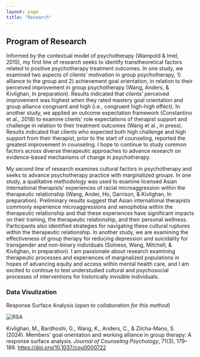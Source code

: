 ```yaml
---
layout: page
title: "Research"
---
```

## Program of Research

Informed by the contextual model of psychotherapy (Wampold & Imel, 2015), my first line of research seeks to identify transtheoretical factors related to positive psychotherapy treatment outcomes. In one study, we examined two aspects of clients’ motivation in group psychotherapy, 1) alliance to the group and 2) achievement goal orientation, in relation to their perceived improvement in group psychotherapy (Wang, Anders, & Kivlighan, In preparation). Results indicated that clients’ perceived improvement was highest when they rated mastery goal orientation and group alliance congruent and high (i.e., congruent high-high effect). In another study, we applied an outcome expectation framework (Constantino et al., 2018) to examine clients’ role expectations of therapist support and challenge in relation to their treatment outcomes (Wang et al., in press). Results indicated that clients who expected both high challenge and high support from their therapist, prior to the start of counseling, reported the greatest improvement in counseling. I hope to continue to study common factors across diverse therapeutic approaches to advance research on evidence-based mechanisms of change in psychotherapy.

My second line of research examines cultural factors in psychotherapy and seeks to advance psychotherapy practice with marginalized groups. In one study, a qualitative methodology was used to examine licensed Asian international therapists’ experiences of racial microaggression within the therapeutic relationship (Wang, Ander, Ho, Garrison, & Kivlighan, In preparation). Preliminary results suggest that Asian international therapists commonly experience microaggressions and xenophobia within the therapeutic relationship and that these experiences have significant impacts on their training, the therapeutic relationship, and their personal wellness. Participants also identified strategies for navigating these cultural ruptures within the therapeutic relationship.  In another study, we are examining the effectiveness of group therapy for reducing depression and suicidality for transgender and non-binary individuals (Solness, Wang, Mitchell, & Kivlighan, in preparation). I am passionate about research examining therapeutic processes and experiences of marginalized populations in hopes of advancing equity and access within mental health care, and I am excited to continue to test understudied cultural and psychosocial processes of interventions for historically invisible individuals.

### Data Visulization 
Response Surface Analysis (*open to collaboration for this method*)

![RSA](https://github.com/anglerkw/anglerkw.github.io/assets/168578386/35de488b-3b0e-4bf1-902b-9d28438a28fb)


Kivlighan, M., Bardhoshi, G., Wang, K., Anders, C., & Zilcha-Mano, S. (2024). Members’ goal orientation and working alliance in group therapy: A response surface analysis. *Journal of Counseling Psychology*, 71(3), 179–189. https://doi.org/10.1037/cou0000722



